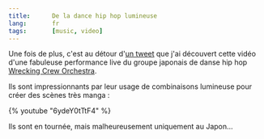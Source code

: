 ```yaml
---
title:      De la dance hip hop lumineuse
lang:       fr
tags:       [music, video]
---
```


Une fois de plus, c'est au détour d'[un tweet](https://twitter.com/codepo8/status/180626257938100224) que j'ai découvert cette vidéo d'une fabuleuse performance live du groupe japonais de danse hip hop [Wrecking Crew Orchestra](http://wizarts.jp/).

Ils sont impressionnants par leur usage de combinaisons lumineuse pour créer des scènes très manga :

{% youtube "6ydeY0tTtF4" %}

Ils sont en tournée, mais malheureusement uniquement au Japon…
